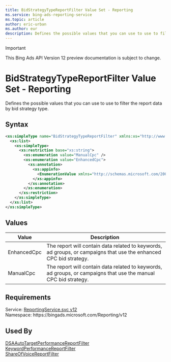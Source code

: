 ```yaml
---
title: BidStrategyTypeReportFilter Value Set - Reporting
ms.service: bing-ads-reporting-service
ms.topic: article
author: eric-urban
ms.author: eur
description: Defines the possible values that you can use to use to filter the report data by bid strategy type.
---
```

> [!IMPORTANT]
> This Bing Ads API Version 12 preview documentation is subject to change.

# BidStrategyTypeReportFilter Value Set - Reporting
Defines the possible values that you can use to use to filter the report data by bid strategy type.

## Syntax
```xml
<xs:simpleType name="BidStrategyTypeReportFilter" xmlns:xs="http://www.w3.org/2001/XMLSchema">
  <xs:list>
    <xs:simpleType>
      <xs:restriction base="xs:string">
        <xs:enumeration value="ManualCpc" />
        <xs:enumeration value="EnhancedCpc">
          <xs:annotation>
            <xs:appinfo>
              <EnumerationValue xmlns="http://schemas.microsoft.com/2003/10/Serialization/">16</EnumerationValue>
            </xs:appinfo>
          </xs:annotation>
        </xs:enumeration>
      </xs:restriction>
    </xs:simpleType>
  </xs:list>
</xs:simpleType>
```

## <a name="values"></a>Values

|Value|Description|
|-----------|---------------|
|<a name="enhancedcpc"></a>EnhancedCpc|The report will contain data related to keywords, ad groups, or campaigns that use the enhanced CPC bid strategy.|
|<a name="manualcpc"></a>ManualCpc|The report will contain data related to keywords, ad groups, or campaigns that use the manual CPC bid strategy.|

## Requirements
Service: [ReportingService.svc v12](https://reporting.api.bingads.microsoft.com/Api/Advertiser/Reporting/v11/ReportingService.svc)  
Namespace: https\://bingads.microsoft.com/Reporting/v12  

## Used By
[DSAAutoTargetPerformanceReportFilter](dsaautotargetperformancereportfilter.md)  
[KeywordPerformanceReportFilter](keywordperformancereportfilter.md)  
[ShareOfVoiceReportFilter](shareofvoicereportfilter.md)  

